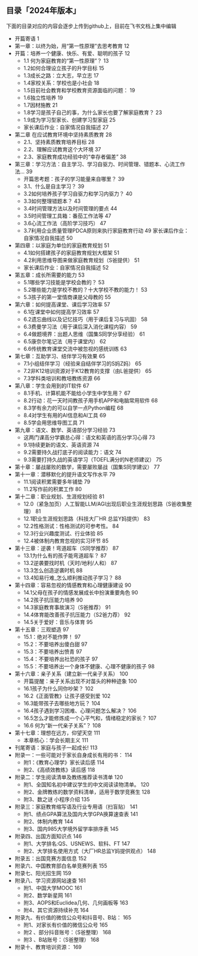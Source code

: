 ## 目录「2024年版本」
下面的目录对应的内容会逐步上传到github上，目前在飞书文档上集中编辑

* 开篇寄语	1
* 第一章：以终为始，用“第一性原理”去思考教育	12
* 开篇：培养一个健康、快乐、有爱、聪明的孩子	12
  * 1.1 何为家庭教育的“第一性原理”？	13
  * 1.2如何合理设立孩子的升学目标	15
  * 1.3成长之路：立大志，早立志	17
  * 1.4家校关系：学校也是小社会	18
  * 1.5目前社会教育和学校教育资源面临的问题：	19
  * 1.6独立性培养	19
  * 1.7因材施教	21
  * 1.8学习是孩子自己的事，为什么家长也要了解家庭教育？	23
  * 1.9成为学习型家长、创建学习型家庭	25
  * 家长课后作业：自家情况自我描述	27
* 第二章 在应试教育环境中坚持素质教育	28
  * 2.1、坚持素质教育培养目标	28
  * 2.2、理解应试教育这个大环境	37
  * 2.3、家庭教育成功经验中的“幸存者偏差”	38
* 第三章：学习方法：自主学习、学习自驱力、时间管理、错题本、心流工作法...	39
  * 开篇思考题：孩子的学习能量来自哪里？	39
  * 3.1、什么是自主学习？	39
  * 3.2如何培养孩子学习自驱力和学习内驱力？	40
  * 3.3如何整理错题本？	43
  * 3.4时间管理方法以及时间管理的要点	44
  * 3.5时间管理工具箱：番茄工作法等	47
  * 3.6心流工作法（高阶学习技巧）	47
  * 3.7利用企业质量管理PDCA原则来执行家庭教育行动	49
家长课后作业：自家情况自我描述	50
* 第四章：以家庭为单位的家庭教育规划	51
  * 4.1如何搭建孩子的家庭教育规划大框架	51
  * 4.2利用思维导图来做家庭教育规划（S爸提供）	51
  * 家长课后作业：自家情况自我描述	52
* 第五章：成长所需要的能力	53
  * 5.1哪些学习技能是学校会教的？	53
  * 5.2哪些能力是学校不教的？十大学校不教的能力！	53
  * 5.3孩子的第一堂情商课是父母教的	55
* 第六章：如何提高课堂、课后学习效率	57
  * 6.1在课堂中如何提高学习效率	57
  * 6.2遗忘曲线以及记忆技巧（用于课后复习与巩固）	58
  * 6.3费曼学习法（用于课后深入消化课程内容）	59
  * 6.4做题境界：出题人思维（国集S同学分享经验）	61
  * 6.5康奈尔笔记法（用于课堂内）	62
  * 6.6传统教育课堂交流中被忽视的感统训练	63
* 第七章：互助学习、结伴学习有效果	65
  * 7.1小组结伴学习（经验来自结伴学习的S妈Z妈）	65
  * 7.2非K12培训资源对于K12教育的支撑（由L爸提供）	65
  * 7.3学科类培训和教培教练资源	66
* 第八章：学生会用到的IT软件	67
  * 8.1手机、计算机能不能给小学生中学生用？	67
  * 8.2行动：花一天时间教孩子用手机APP和电脑常用软件	68
  * 8.3学有余力的可以自学一点Python编程	68
  * 8.4对学生有用的AI信息和AI工具	69
  * 8.5学会用思维导图工具	71
* 第九章：语文、数学、英语部分学习经验	73
  * 这两门课高分学霸总心得：语文和英语的高分学习心得	73
  * 9.1持续更新的语文、英语资源	74
  * 9.2需要持久战打底子的阅读能力：语文	74
  * 9.3需要打持久战的英语学习（TOEFL满分的N老师建议）	75
* 第十章：屡战屡败的数学，需要屡败屡战（国集S同学建议）	77
* 第十一章：潜移默化的提升语文写作水平	79
  * 11.1阅读积累需要多年铺垫	79
  * 11.2写作前的积累工作	80
* 第十二章：职业规划、生涯规划经验	81
  * 12.0（紧急加页）人工智能LLM/AGI出现后职业生涯规划思路（S爸收集整理）	81
  * 12.1职业生涯规划思路（科技大厂HR 总监Y妈提供）	83
  * 12.2性格测试：性格测试的可参考性。	84
  * 12.3行业兴趣度测试、行业体验	85
  * 12.4被体制内教育忽视的实习环节	85
* 第十三章：逆袭！弯道超车（S同学推荐）	87
  * 13.1为什么有的孩子能弯道超车？	87
  * 13.2逆袭要找时机（天时/地利/人和）	87
  * 13.3怎么创造逆袭时机	88
  * 13.4知易行难_怎么顺利推动孩子学习？	88
* 第十四章：容易忽视的情感教育和心理健康建设	90
  * 14.1父母在孩子的情感发展成长中扮演重要角色	90
  * 14.2孩子抗压能力培养	90
  * 14.3家庭教育事故演习（S爸推荐）	91
  * 14.4体育能改善孩子抗压能力（S2爸力荐）	92
  * 14.5关于爱好：音乐与体育	95
* 第十五章：三观塑造	97
  * 15.1：绝对不能作弊！	97
  * 15.2：不要培养出傻白甜	97
  * 15.3：不要培养出愤青	97
  * 15.4：不要培养出社恐的孩子	97
  * 15.5：不要培养出一个身体不健康、心理不健康的孩子	98
* 第十六章：亲子关系（建立新一代亲子关系）	100
  * 开篇提醒：亲子关系出现不对苗头的种种迹象	100
  * 16.1孩子为什么同你吵架？	102
  * 16.2《正面管教》让孩子感受到爱	102
  * 16.3能带孩子去哪些地方玩？	104
  * 16.4孩子遇到学习困难、心理问题怎么解决？	106
  * 16.5怎么才能修炼成一个心平气和，情绪稳定的家长？	107
  * 16.6 何为“新一代亲子关系”？	108
* 第十七章：理想在远方，仰望天空	111
  * 本章核心：学会长期主义	111
* 刊尾寄语：家庭与孩子一起成长!	113
* 附录一：一些可能对于家长自身成长有用的书：	114
  * 附1：《教育心理学》家长读后感	114
  * 附2、《高绩效教练》读后感	118
* 附录二：学生阅读清单及教练推荐读书清单	120
  * 附1、全国知名初中建议学生的中文阅读读物清单。	120
  * 附2、金牌教练的数学资料清单，适用于数学竞赛生	128
  * 附3、数之谜 小程序介绍	135
* 附录三：家庭教育缩写语及行业专用语（扫盲贴）	141
  * 附1、绩点GPA算法及国内大学GPA换算速查表	141
  * 附2、体制内教育	144
  * 附3、国内985大学境外留学率排序表	145
* 附录四、出国方面知识点	146
  * 附1、大学排名:QS、USNEWS、软科、FT	147
  * 附2、大学排名使用方式（大厂HR总监Y妈提供观点）	148
* 附录五：出国竞赛方面信息	152
* 附录六、中国教育部白名单竞赛列表	155
* 附录七、阳光招生网	159
* 附录八、学习资源网站速查	161
  * 附1、中国大学MOOC	161
  * 附2、数学新星网	161
  * 附3、AOPS和Euclidea几何、几何画板等	163
  * 附4、其它资源持续补充	164
* 附录九、有价值的微信公众号和抖音号、B站：	165
  * 附1、对家长有价值的微信公众号	165
  * 附2 、部分抖音账号：（S爸整理）	168
  * 附3 、B站账号：（S爸整理）	168
* 附录十、教育培训资源：	169
#
